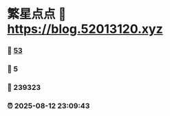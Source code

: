 # 繁星点点 :link: https://blog.52013120.xyz 
### :page_facing_up: [53](https://blog.52013120.xyz/tag.html) 
### :speech_balloon: 5 
### :hibiscus: 239323 
### :alarm_clock: 2025-08-12 23:09:43 
